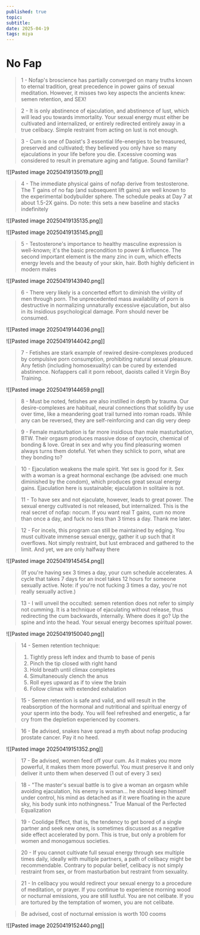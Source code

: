 ```yaml
---
published: true
topic: 
subtitle: 
date: 2025-04-19
tags: miya
---
```

# No Fap

> 1 - Nofap's broscience has partially converged on many truths known to eternal tradition, great precedence in power gains of sexual meditation. However, it misses two key aspects the ancients knew: semen retention, and SEX!

> 2 - It is only abstinence of ejaculation, and abstinence of lust, which will lead you towards immortality. Your sexual energy must either be cultivated and internalized, or entirely redirected entirely away in a true celibacy. Simple restraint from acting on lust is not enough.

> 3 - Cum is one of Daoist's 3 essential life-energies to be treasured, preserved and cultivated; they believed you only have so many ejaculations in your life before you die. Excessive cooming was considered to result in premature aging and fatigue. Sound familiar?

![[Pasted image 20250419135019.png]]

> 4 - The immediate physical gains of nofap derive from testosterone. The T gains of no fap (and subsequent lift gains) are well known to the experimental bodybuilder sphere. The schedule peaks at Day 7 at about 1.5-2X gains. Do note: this sets a new baseline and stacks indefinitely

![[Pasted image 20250419135135.png]]

![[Pasted image 20250419135145.png]]

> 5 - Testosterone's importance to healthy masculine expression is well-known; it's the basic precondition to power & influence. The second important element is the many zinc in cum, which effects energy levels and the beauty of your skin, hair. Both highly deficient in modern males

![[Pasted image 20250419143940.png]]

> 6 - There very likely is a concerted effort to diminish the virility of men through porn. The unprecedented mass availability of porn is destructive in normalizing unnaturally excessive ejaculation, but also in its insidious psychological damage. Porn should never be consumed.

![[Pasted image 20250419144036.png]]

![[Pasted image 20250419144042.png]]

> 7 - Fetishes are stark example of rewired desire-complexes produced by compulsive porn consumption, prohibiting natural sexual pleasure. Any fetish (including homosexuality) can be cured by extended abstinence. Nofappers call it porn reboot, daoists called it Virgin Boy Training.

![[Pasted image 20250419144659.png]]

> 8 - Must be noted, fetishes are also instilled in depth by trauma. Our desire-complexes are habitual, neural connections that solidify by use over time, like a meandering goat trail turned into roman roads. While any can be reversed, they are self-reinforcing and can dig very deep

> 9 - Female masturbation is far more insidious than male masturbation, BTW. Their orgasm produces massive dose of oxytocin, chemical of bonding & love. Great in sex and why you find pleasuring women always turns them doteful. Yet when they schlick to porn, what are they bonding to?

> 10 - Ejaculation weakens the male spirit. Yet sex is good for it. Sex with a woman is a great hormonal exchange (be advised: one much diminished by the condom), which produces great sexual energy gains. Ejaculation here is sustainable; ejaculation in solitaire is not.

> 11 - To have sex and not ejaculate, however, leads to great power. The sexual energy cultivated is not released, but internalized. This is the real secret of nofap: nocum. If you want real T gains, cum no more than once a day, and fuck no less than 3 times a day. Thank me later.

> 12 - For incels, this program can still be maintained by edging. You must cultivate immense sexual energy, gather it up such that it overflows. Not simply restraint, but lust embraced and gathered to the limit. And yet, we are only halfway there

![[Pasted image 20250419145454.png]]

> (If you're having sex 3 times a day, your cum schedule accelerates. A cycle that takes 7 days for an incel takes 12 hours for someone sexually active. Note: if you're not fucking 3 times a day, you're not really sexually active.)

> 13 - I will unveil the occulted: semen retention does not refer to simply not cumming. It is a technique of ejaculating without release, thus redirecting the cum backwards, internally. Where does it go? Up the spine and into the head. Your sexual energy becomes spiritual power.

![[Pasted image 20250419150040.png]]

> 14 - Semen retention technique: 
> 1. Tightly press left index and thumb to base of penis 
> 2. Pinch the tip closed with right hand 
> 3. Hold breath until climax completes 
> 4. Simultaneously clench the anus 
> 5. Roll eyes upward as if to view the brain 
> 6. Follow climax with extended exhalation

> 15 - Semen retention is safe and valid, and will result in the reabsorption of the hormonal and nutritional and spiritual energy of your sperm into the body. You will feel refreshed and energetic, a far cry from the depletion experienced by coomers.

> 16 - Be advised, snakes have spread a myth about nofap producing prostate cancer. Pay it no heed.

![[Pasted image 20250419151352.png]]

> 17 - Be advised, women feed off your cum. As it makes you more powerful, it makes them more powerful. You must preserve it and only deliver it unto them when deserved (1 out of every 3 sex)

> 18 - "The master's sexual battle is to give a woman an orgasm while avoiding ejaculation, his enemy is woman… he should keep himself under control, his mind as detached as if it were floating in the azure sky, his body sunk into nothingness." True Manual of the Perfected Equalization

> 19 - Coolidge Effect, that is, the tendency to get bored of a single partner and seek new ones, is sometimes discussed as a negative side effect accelerated by porn. This is true, but only a problem for women and monogamous societies.

> 20 - If you cannot cultivate full sexual energy through sex multiple times daily, ideally with multiple partners, a path of celibacy might be recommendable. Contrary to popular belief, celibacy is not simply restraint from sex, or from masturbation but restraint from sexuality.

> 21 - In celibacy you would redirect your sexual energy to a procedure of meditation, or prayer. If you continue to experience morning wood or nocturnal emissions, you are still lustful. You are not celibate. If you are tortured by the temptation of women, you are not celibate.

> Be advised, cost of nocturnal emission is worth 100 cooms

![[Pasted image 20250419152440.png]]